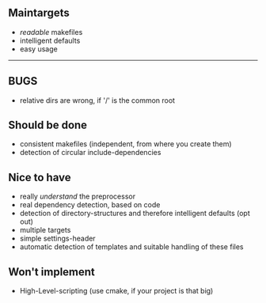 
Maintargets
----------
* *readable* makefiles
* intelligent defaults
* easy usage


******


BUGS
----
* relative dirs are wrong, if '/' is the common root

Should be done
--------------
* consistent makefiles (independent, from where you create them)
* detection of circular include-dependencies

Nice to have
------------
* really *understand* the preprocessor
* real dependency detection, based on code
* detection of directory-structures and therefore intelligent defaults (opt out)
* multiple targets
* simple settings-header
* automatic detection of templates and suitable handling of these files

Won't implement
---------------
* High-Level-scripting (use cmake, if your project is that big)
